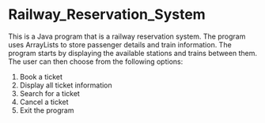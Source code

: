 # Railway_Reservation_System

This is a Java program that is a railway reservation system. The program uses ArrayLists to store passenger details and train information. The program starts by displaying the available stations and trains between them. The user can then choose from the following options:

1. Book a ticket
2. Display all ticket information
3. Search for a ticket
4. Cancel a ticket
5. Exit the program

